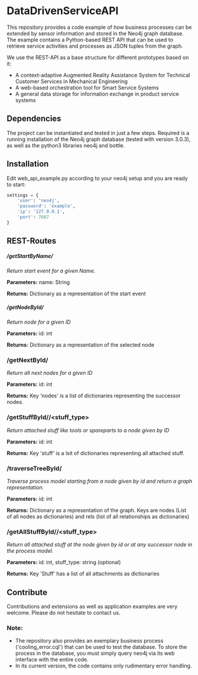# DataDrivenServiceAPI

This repository provides a code example of how business processes can be extended by sensor information and stored in the Neo4j graph database. The example contains a Python-based REST API that can be used to retrieve service activities and processes as JSON tuples from the graph.

We use the REST-API as a base structure for different prototypes based on it:

- A context-adaptive Augmented Reality Assistance System for Technical Customer Services in Mechanical Engineering
- A web-based orchestration tool for Smart Service Systems
- A general data storage for information exchange in product service systems

## Dependencies

The project can be instantiated and tested in just a few steps. Required is a running installation of the Neo4j graph database (tested with version 3.0.3), as well as the python3 libraries neo4j and bottle.

## Installation

Edit web_api_example.py according to your neo4j setup and you are ready to start:

```python
settings = {
    'user': 'neo4j',
    'password': 'example',
    'ip': '127.0.0.1',
    'port': 7687
}
```

## REST-Routes

##### /getStartByName/<name>
    
*Return start event for a given Name.*
    
 **Parameters:** name: String

 **Returns:** Dictionary as a representation of the start event
    
##### /getNodeById/<id>

*Return node for a given ID*

**Parameters:** id: int

**Returns:** Dictionary as a representation of the selected node

### /getNextById/<id>

*Return all next nodes for a given ID*
    
**Parameters:** id: int

**Returns:** Key 'nodes' is a list of dictionaries representing the successor nodes.

### /getStuffById/<id>/<stuff_type>
    
*Return attached stuff like tools or spareparts to a node given by ID*   
    
**Parameters:** id: int
    
**Returns:** Key 'stuff' is a lsit of dictionaries representing all attached stuff.

### /traverseTreeById/<id>

*Traverse process model starting from a node given by id and return a graph representation.*

**Parameters:** id: int

**Returns:** Dictionary as a representation of the graph. Keys are nodes (List of all nodes as dictionaries) and rels (list of all relationships as dictionaries)

### /getAllStuffById/<id>/<stuff_type>
    
*Return all attached stuff at the node given by id or at any successor node in the process model.*
    
**Parameters:** id: int, stuff_type: string (optional)

**Returns:** Key 'Stuff' has a list of all attachments as dictionaries

## Contribute

Contributions and extensions as well as application examples are very welcome. Please do not hesitate to contact us.

### Note:
- The repository also provides an exemplary business process ('cooling_error.cql') that can be used to test the database. To store the process in the database, you must simply query neo4j via its web interface with the entire code.
- In its current version, the code contains only rudimentary error handling.
